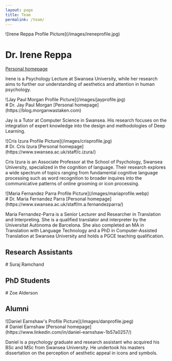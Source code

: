 ```yaml
---
layout: page
title: Team
permalink: /team/
---
```


<div class="profiles">

<div class="perso" markdown="1">
<div class="profile" markdown="1">
![Irene Reppa Profile Picture](/images/ireneprofile.jpg)
</div>

# Dr. Irene Reppa
[Personal homepage](https://irenereppa.co.uk)

Irene is a Psychology Lecture at Swansea University, while her research aims to further our understanding of aesthetics and attention in human psychology.
</div>

<div class="perso" markdown="1">
<div class="profile" markdown="1">
![Jay Paul Morgan Profile Picture](/images/jayprofile.jpg)
</div>
# Dr. Jay Paul Morgan
[Personal homepage](https://blog.morganwastaken.com)

Jay is a Tutor at Computer Science in Swansea. His research focuses on the integration of expert knowledge into the design and methodologies of Deep Learning.
</div>

<div class="perso" markdown="1">
<div class="profile" markdown="1">
![Cris Izura Profile Picture](/images/crisprofile.jpg)
</div>
# Dr. Cris Izura
[Personal homepage](https://www.swansea.ac.uk/staff/c.izura/)

Cris Izura is an Associate Professor at the School of Psychology, Swansea University, specialized in the cognition of language. Their research explores a wide spectrum of topics ranging from fundamental cognitive language processing such as word recognition to broader inquires into the communicative patterns of online grooming or icon processing.
</div>

<div class="perso" markdown="1">
<div class="profile" markdown="1">
![Maria Fernandez Parra Profile Picture](/images/mariaprofile.webp)
</div>
# Dr. Maria Fernandez Parra
[Personal homepage](https://www.swansea.ac.uk/staff/m.a.fernandezparra/)

Maria Fernandez-Parra is a Senior Lecturer and Researcher in
Translation and Interpreting. She is a qualified translator and
interpreter by the Universitat Autònoma de Barcelona. She also
completed an MA in Translation with Language Technology and a PhD in
Computer-Assisted Translation at Swansea University and holds a PGCE
teaching qualification.
</div>

</div>

<div style="float:none;clear:both"></div>

## Research Assistants


<div class="profiles">


<div class="perso" markdown="1">
# Suraj Ramchand
</div>

</div>

## PhD Students

<div class="perso" markdown="1">
# Zoe Alderson
</div>

## Alumni

<div class="profiles">

<div class="perso" markdown="1">
<div class="profile" markdown="1">
![Daniel Earnshaw's Profile Picture](/images/danprofile.jpeg)
</div>
# Daniel Earnshaw
[Personal homepage](https://www.linkedin.com/in/daniel-earnshaw-1b57a0257/)

Daniel is a psychology graduate and research assistant who acquired
his BSc and MSc from Swansea University. He undertook his masters
dissertation on the perception of aesthetic appeal in icons and
symbols.

</div>

</div>